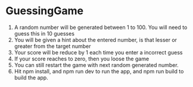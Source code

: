 # GuessingGame

1. A random number will be generated between 1 to 100. You will need to guess this in 10 guesses
2. You will be given a hint about the entered number, is that lesser or greater from the target number
3. Your score will be reduce by 1 each time you enter a incorrect guess
4. If your score reaches to zero, then you loose the game
5. You can still restart the game with next random generated number.
6. Hit npm install, and npm run dev to run the app, and npm run build to build the app.
